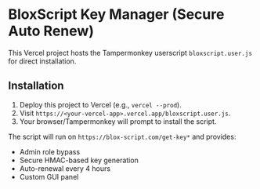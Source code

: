 # BloxScript Key Manager (Secure Auto Renew)

This Vercel project hosts the Tampermonkey userscript `bloxscript.user.js` for direct installation.

## Installation

1. Deploy this project to Vercel (e.g., `vercel --prod`).
2. Visit `https://<your-vercel-app>.vercel.app/bloxscript.user.js`.
3. Your browser/Tampermonkey will prompt to install the script.

The script will run on `https://blox-script.com/get-key*` and provides:
- Admin role bypass
- Secure HMAC-based key generation
- Auto-renewal every 4 hours
- Custom GUI panel
